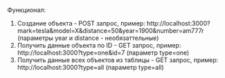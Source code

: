 Функционал:

1. Создание объекта - POST запрос, пример: http://localhost:3000?mark=tesla&model=X&distance=50&year=1900&number=am777r (параметры year и distance - необязаттельные)
2. Получить данные объекта по ID - GET запрос, пример: http://localhost:3000?type=one&id=7 (параметр type=one)
3. Получить данные всех объектов из таблицы - GET запрос, пример: http://localhost:3000?type=all (параметр type=all)
